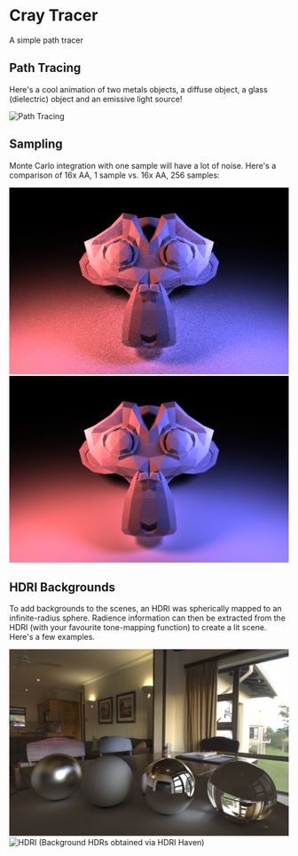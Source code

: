 # Cray Tracer
A simple path tracer


## Path Tracing
Here's a cool animation of two metals objects, a diffuse object, a glass (dielectric) object and an emissive light source!

![Path Tracing](example_pictures/path_rotate.gif)


## Sampling
Monte Carlo integration with one sample will have a lot of noise. Here's a comparison of 16x AA, 1 sample vs. 16x AA, 256 samples:

![1 Sample](example_pictures/256samples.bmp)
![256 Samples](example_pictures/4ksamples.bmp)

## HDRI Backgrounds
To add backgrounds to the scenes, an HDRI was spherically mapped to an infinite-radius sphere. Radience information can then be extracted from the HDRI (with your favourite tone-mapping function) to create a lit scene. Here's a few examples.

![HDRI](example_pictures/hdri.bmp)
![HDRI](example_pictures/hdri_night.bmp)
(Background HDRs obtained via HDRI Haven)
